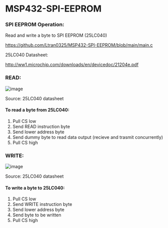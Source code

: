 # MSP432-SPI-EEPROM

### SPI EEPROM Operation:
Read and write a byte to SPI EEPROM (25LC040)

https://github.com/Ltran0325/MSP432-SPI-EEPROM/blob/main/main.c

25LC040 Datasheet:

http://ww1.microchip.com/downloads/en/devicedoc/21204e.pdf

### READ:

![image](https://user-images.githubusercontent.com/62213019/113335699-28cd4880-92da-11eb-974d-c92428ee64c9.png)

Source: 25LC040 datasheet

#### To read a byte from 25LC040:
1. Pull CS low
2. Send READ instruction byte
3. Send lower address byte
4. Send dummy byte to read data output (recieve and trasmit concurrently)
5. Pull CS high

### WRITE:

![image](https://user-images.githubusercontent.com/62213019/113335761-3e427280-92da-11eb-9d71-49c8a015225f.png)

Source: 25LC040 datasheet

#### To write a byte to 25LC040:
1. Pull CS low
2. Send WRITE instruction byte
3. Send lower address byte
4. Send byte to be written
5. Pull CS high




